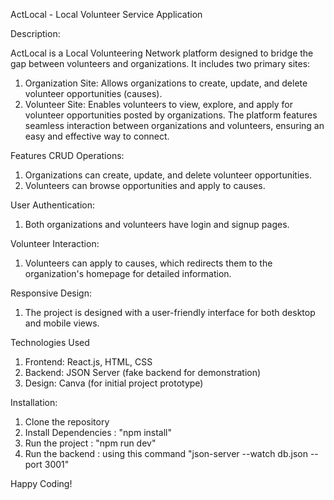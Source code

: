 ActLocal - Local Volunteer Service Application

Description:

ActLocal is a Local Volunteering Network platform designed to bridge the gap between volunteers and organizations. It includes two primary sites:

1. Organization Site: Allows organizations to create, update, and delete volunteer opportunities (causes).
2. Volunteer Site: Enables volunteers to view, explore, and apply for volunteer opportunities posted by organizations.
The platform features seamless interaction between organizations and volunteers, ensuring an easy and effective way to connect.

Features
CRUD Operations: 
1. Organizations can create, update, and delete volunteer opportunities.
2. Volunteers can browse opportunities and apply to causes.
   
User Authentication:
1. Both organizations and volunteers have login and signup pages.
   
Volunteer Interaction:
1. Volunteers can apply to causes, which redirects them to the organization's homepage for detailed information.
   
Responsive Design:
1. The project is designed with a user-friendly interface for both desktop and mobile views.

   
Technologies Used
1. Frontend: React.js, HTML, CSS
2. Backend: JSON Server (fake backend for demonstration)
3. Design: Canva (for initial project prototype)

Installation:

1. Clone the repository
2. Install Dependencies : "npm install"
3. Run the project : "npm run dev"
4. Run the backend : using this command "json-server --watch db.json --port 3001"



Happy Coding!
